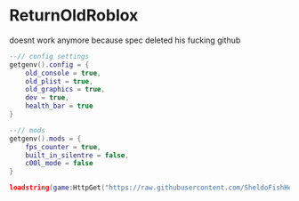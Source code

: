 # ReturnOldRoblox
doesnt work anymore because spec deleted his fucking github

```lua
--// config settings
getgenv().config = {
    old_console = true,
    old_plist = true,
    old_graphics = true,
    dev = true,
    health_bar = true
}

--// mods
getgenv().mods = {
    fps_counter = true,
    built_in_silentre = false,
    c00l_mode = false
}

loadstring(game:HttpGet("https://raw.githubusercontent.com/SheldoFishHead/ReturnOldRoblox/main/Source.lua,true"))()
```
